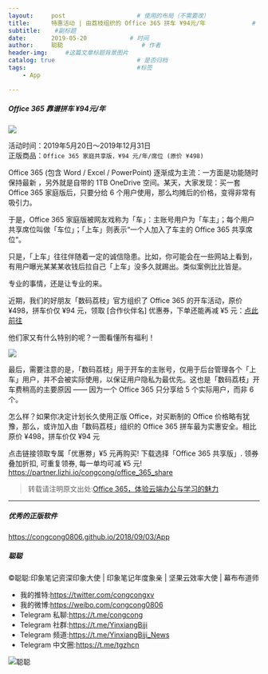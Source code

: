 ```yaml
---
layout:     post                    # 使用的布局（不需要改）
title:      特惠活动 | 由荔枝组织的 Office 365 拼车 ¥94元/年             # 标题 
subtitle:    #副标题
date:       2019-05-20            # 时间
author:     聪聪                      # 作者
header-img:     #这篇文章标题背景图片
catalog: true                       # 是否归档
tags:                               #标签
    - App

---
```

##### Office 365 靠谱拼车 ¥94元/年

![](http://ww1.sinaimg.cn/large/9b84e6acly1g37j08byshj21e00k0ju9.jpg)

活动时间：2019年5月20日～2019年12月31日<br/>
正版商品：`Office 365 家庭共享版，¥94 元/年/席位 (原价 ¥498)`

Office 365 (包含 Word / Excel / PowerPoint) 逐渐成为主流：一方面是功能随时保持最新  ，另外就是自带的 1TB OneDrive 空间。某天，大家发现：买一套 Office 365 家庭版后，只要分给 6 个用户使用，那么均摊后的价格，变得非常有吸引力。

于是，Office 365 家庭版被网友戏称为「车」：主账号用户为「车主」；每个用户共享席位叫做「车位」；「上车」则表示“一个人加入了车主的 Office 365 共享席位“。

只是，「上车」往往伴随着一定的诚信隐患。比如，你可能会在一些网站上看到，有用户曝光某某某收钱后拉自己「上车」没多久就踢出。类似案例比比皆是。

专业的事情，还是让专业的来。

近期，我们的好朋友「数码荔枝」官方组织了 Office 365 的开车活动，原价 ¥498，拼车价仅 ¥94 元，领取 [合作伙伴名] 优惠券，下单还能再减 ¥5 元：[点此前往](https://partner.lizhi.io/congcong/office_365_share)

他们家又有什么特别的呢？一图看懂所有福利！

![](http://ww1.sinaimg.cn/large/9b84e6acly1g37izztcotj20rs576dsy.jpg)

最后，需要注意的是，「数码荔枝」用于开车的主账号，仅用于后台管理各个「上车」用户，并不会被实际使用，以保证用户隐私为最优先。这也是「数码荔枝」开车费稍高的主要原因 —— 因为一个 Office 365 只分享给 5 个实际用户，而非 6 个。

怎么样？如果你决定计划长久使用正版 Office，对买断制的 Office 价格略有犹豫，那么，或许加入由「数码荔枝」组织的 Office 365 拼车最为实惠安全。相比原价 ¥498，拼车价仅 ¥94 元

点击链接领取专属「优惠劵」¥5 元再购买! 下载选择「Office 365 共享版」. 领券叠加折扣, 可重复领券, 每一单均可减 ¥5 元!<br/>
<https://partner.lizhi.io/congcong/office_365_share>


> 转载请注明原文出处:[Office 365，体验云端办公与学习的魅力](https://congcong0806.github.io/2019/05/20/Office365)

- - - -

##### 优秀的正版软件
<https://congcong0806.github.io/2018/09/03/App>

##### 聪聪
&copy;聪聪:印象笔记资深印象大使 | 印象笔记年度象亲 | 坚果云效率大使 | 幕布布道师

* 我的推特:<https://twitter.com/congcongxv>
* 我的微博:<https://weibo.com/congcong0806>
* Telegram 私聊:<https://t.me/congcong>
* Telegram 社群:<https://t.me/YinxiangBiji>
* Telegram 频道:<https://t.me/YinxiangBiji_News>
* Telegram 中文圈:<https://t.me/tgzhcn>

![聪聪](https://i.v2ex.co/3wc207g5.png) 
